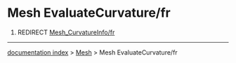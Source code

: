 # Mesh EvaluateCurvature/fr
1.  REDIRECT [Mesh\_CurvatureInfo/fr](Mesh_CurvatureInfo/fr.md)

---
[documentation index](../README.md) > [Mesh](Mesh_Workbench.md) > Mesh EvaluateCurvature/fr
